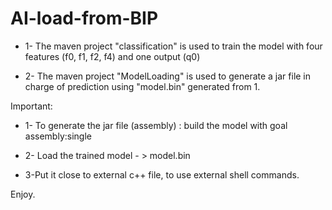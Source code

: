 # AI-load-from-BIP

* 1- The maven project "classification" is used to train the model with four features (f0, f1, f2, f4) and one output (q0)

* 2- The maven project "ModelLoading" is used to generate a jar file in charge of prediction using "model.bin" generated from 1. 

Important:

* 1- To generate the jar file (assembly) : build the model with goal assembly:single

* 2- Load the trained model  - > model.bin

* 3-Put it close to external c++ file, to use external shell commands.

Enjoy.
